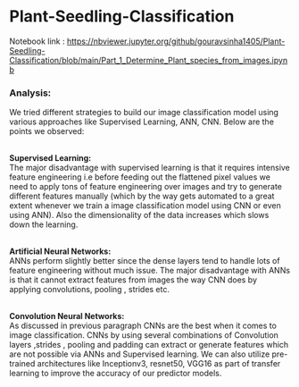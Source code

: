 # Plant-Seedling-Classification
Notebook link : https://nbviewer.jupyter.org/github/gouravsinha1405/Plant-Seedling-Classification/blob/main/Part_1_Determine_Plant_species_from_images.ipynb
### Analysis:
We tried different  strategies to build our image classification model  using various approaches like Supervised Learning, ANN, CNN. 
Below are the points we observed:

<br><b>Supervised Learning:</b><br>
The major disadvantage with supervised learning is that it requires intensive feature engineering i.e before feeding out the flattened pixel values we need to apply tons of feature engineering over images and try to generate different features manually (which by the way gets automated to a great extent whenever we train a image classification model using CNN or even using ANN).
Also the dimensionality of the data increases which slows down the learning.

<br><b>Artificial Neural Networks:</b><br>
ANNs perform slightly better since the dense layers tend to handle lots of feature engineering without much issue. The major disadvantage with ANNs is that it cannot extract features from images the way CNN does by applying convolutions, pooling , strides etc.

<br><b>Convolution Neural Networks:</b><br>
As discussed in previous paragraph CNNs are the best when it comes to image classification. CNNs by using several combinations of Convolution layers ,strides , pooling and padding can extract or generate features which are not possible via ANNs and Supervised learning. We can also utilize pre-trained architectures like Inceptionv3, resnet50, VGG16 as part of transfer learning to improve the accuracy of our predictor models.<p>


